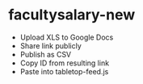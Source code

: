 # facultysalary-new

-   Upload XLS to Google Docs
-   Share link publicly
-   Publish as CSV
-   Copy ID from resulting link
-   Paste into tabletop-feed.js
